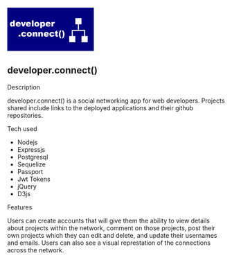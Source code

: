 ![logo](https://github.com/snatow/final-project/blob/master/public/images/logo_small.png)

## developer.connect()

Description

developer.connect() is a social networking app for web developers. Projects shared include links to the deployed applications and their github repositories.

Tech used
- Nodejs
- Expressjs
- Postgresql
- Sequelize
- Passport
- Jwt Tokens
- jQuery
- D3js

Features

Users can create accounts that will give them the ability to view details about projects within the network, comment on those projects, post their own projects which they can edit and delete, and update their usernames and emails. Users can also see a visual represtation of the connections across the network.